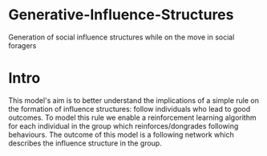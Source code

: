 # Generative-Influence-Structures
Generation of social influence structures while on the move in social foragers

# Intro
This model's aim is to better understand the implications of a simple rule on the formation of influence structures: follow individuals who lead to good outcomes. To model this rule we enable a reinforcement learning algorithm for each individual in the group which reinforces/dongrades following behaviours. The outcome of this model is a following network which describes the influence structure in the group.
